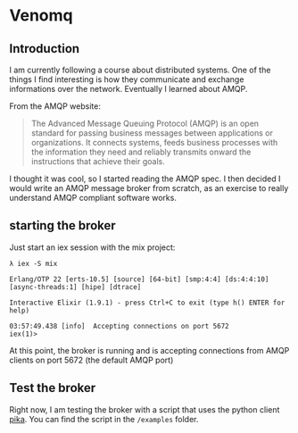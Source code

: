 # Venomq

## Introduction
I am currently following a course about distributed systems. One of the things I find
interesting is how they communicate and exchange informations over the network.
Eventually I learned about AMQP.

From the AMQP website:
> The Advanced Message Queuing Protocol (AMQP) is an open standard for passing business messages between applications or organizations.  It connects systems, feeds business processes with the information they need and reliably transmits onward the instructions that achieve their goals.

I thought it was cool, so I started reading the AMQP spec.
I then decided I would write an AMQP message broker from scratch, as an exercise to really understand AMQP compliant
software works.

## starting the broker
Just start an iex session with the mix project:
```
λ iex -S mix

Erlang/OTP 22 [erts-10.5] [source] [64-bit] [smp:4:4] [ds:4:4:10] [async-threads:1] [hipe] [dtrace]

Interactive Elixir (1.9.1) - press Ctrl+C to exit (type h() ENTER for help)

03:57:49.438 [info]  Accepting connections on port 5672
iex(1)>
```

At this point, the broker is running and is accepting connections from AMQP clients on
port 5672 (the default AMQP port)

## Test the broker
Right now, I am testing the broker with a script that uses the python client [pika](https://github.com/pika/pika).
You can find the script in the `/examples` folder.
